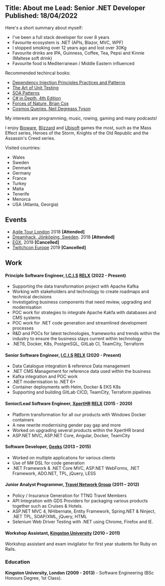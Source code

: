 Title: About me
Lead: Senior .NET Developer
Published: 18/04/2022
---

Here's a short summary about myself:

- I've been a full stack developer for over 8 years
- Favourite ecosystem is .NET (APIs, Blazor, MVC, WPF)
- I stopped smoking over 12 years ago and lost over 30Kg
- Favourite drinks are IPA, Guinness, Coffee, Tea, Pepsi and Kinnie (Maltese soft drink)
- Favourite food is Mediterranean / Middle Eastern influenced

Recommended techincal books:

* [Dependency Injection Principles Practices and Patterns](https://www.manning.com/books/dependency-injection-principles-practices-patterns)
* [The Art of Unit Testing](https://www.manning.com/books/the-art-of-unit-testing-second-edition)
* [SOA Patterns](https://www.manning.com/books/soa-patterns)
* [C# in Depth, 4th Edition](https://www.manning.com/books/c-sharp-in-depth-fourth-edition)
* [Forces of Nature, Brian Cox](https://www.amazon.co.uk/Forces-Nature-Professor-Brian-Cox/dp/0008210039/ref=tmm_pap_swatch_0?_encoding=UTF8&qid=&sr=)
* [Cosmos Queries, Neil Degreass Tyson](https://www.amazon.co.uk/Cosmic-Queries-StarTalks-Guide-Where/dp/1426221770)

My interests are programming, music, rowing, gaming and many podcasts!

I enjoy [Bioware](http://www.bioware.com/), [Blizzard](https://www.blizzard.com/en-gb/) and [Ubisoft](https://www.ubisoft.com/en-gb/) games the most, such as the Mass Effect series, Heroes of the Storm, Knights of the Old Republic and the Assassin's Creed series.

Visited countries:

* Wales
* Sweden
* Denmark
* Germany
* France
* Turkey
* Malta
* Tenerife
* Menorca
* USA (Atlanta, Georgia)

## Events

* [Agile Tour London](http://2018.agiletourlondon.co.uk/) 2018 **[Attended]**
* [Dreamhack, Jönköping, Sweden](https://dreamhack.com/). 2018 **[Attended]**
* [EGX](https://www.egx.net/egx), 2019 **[Cancelled]**
* [Twitchcon Europe](https://europe.twitchcon.com/en/) 2019 **[Cancelled]**

## Work

#### Principle Software Engineer, [I.C.I.S](https://www.icis.com/) [RELX](https://www.relx.com/) (2022 - Present)

* Supporting the data transformation project with Apache Kafka
* Working with stakeholders and technology to create roadmaps and technical decisions
* Investigating business components that need review, upgrading and modernisation
* POC work for strategies to integrate Apache Kakfa with databases and CMS systems
* POC work for .NET code generation and streamlined development processes
* R&D and POCs for latest technologies, frameworks and trends within the industry to ensure the business stays current within technology
* .NET6, Docker, K8s, PostgreSQL, GitLab CI, TeamCity, Terraform

#### Senior Software Engineer, [I.C.I.S](https://www.icis.com/) [RELX](https://www.relx.com/) (2020 - Present)

* Data Catalogue integration & reference Data management
* .NET CMS Management for reference data used within the business
* Kafka integration and POC work
* .NET modernisation to .NET 6+ 
* Container deployments with Helm, Docker & EKS K8s
* Supporting and building GitLab CICD, TeamCity, Terraform pipelines

#### Senior/Lead Software Engineer, [XpertHR](https://www.xperthr.co.uk/) [RELX](https://www.relx.com/) (2015 - 2020)

* Platform transformation for all our products with Windows Docker containers
* A new rewrite modernising gender pay gap and more
* Worked on upgrading several products within the XpertHR brand
* ASP.NET MVC, ASP.NET Core, Angular, Docker, TeamCity

#### Software Developer, [Geeks](http://www.geeks.ltd.uk/) (2013 – 2015)

* Worked on multiple applications for various clients
* Use of M# DSL for code generation
* .NET Framework & .NET Core MVC, ASP.NET WebForms, .NET Framework, ADO.NET, TPL, jQuery, LESS

#### Junior Analyst Programmer, [Travel Network Group](http://www.thetravelnetworkgroup.co.uk/) (2011 – 2012)

* Policy / Insurance Generation for TTNG Travel Members
* API Integration with GDS Providers for packaging various products together such as Cruises & Hotels.
* ASP.NET MVC 4, NHibernate, Entity Framework, Spring.NET & Ninject, .NET TPL, SOAP/XML, jQuery, HTML 
* Selenium Web Driver Testing with .NET using Chrome, Firefox and IE.

#### Workshop Assistant, [Kingston University](http://www.kingston.ac.uk/) (2010 – 2011)

Workshop assistant and exam invigilator for first year students for Ruby on Rails.

### Education

**Kingston University, London (2009 - 2013)** - Software Engineering (BSc Honours Degree, 1st Class).
